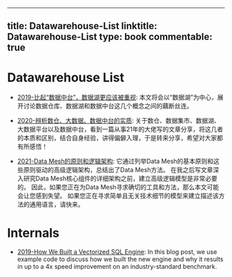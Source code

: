 
---
title: Datawarehouse-List
linktitle: Datawarehouse-List
type: book
commentable: true
---

# Datawarehouse List

- [2019-比起“数据中台”，数据湖更应该被重视](https://cubox.pro/c/gyR0No): 本文将会以“数据湖”为中心，展开讨论数据仓库、数据湖和数据中台这几个概念之间的藕断丝连。

- [2020-辨析数仓、大数据、数据中台的实质](https://mp.weixin.qq.com/s/TzcTVUhOq9jhVa1P91RvTw): 关于数仓、数据集市、数据湖、大数据平台以及数据中台，看到一篇从事21年的大佬写的文章分享，将这几者的本质和区别，结合自身经验，讲得偏僻入理，于是转来分享，希望对大家都有所感悟！

- [2021-Data Mesh的原则和逻辑架构](https://insights.thoughtworks.cn/data-mesh-principles/?hmsr=toutiao.io&utm_campaign=toutiao.io&utm_medium=toutiao.io&utm_source=toutiao.io): 它通过列举Data Mesh的基本原则和这些原则驱动的高级逻辑架构，总结出了Data Mesh方法。 在我之后写文章深入研究Data Mesh核心组件的详细架构之前，建立高级逻辑模型是非常必要的。 因此，如果您正在为Data Mesh寻求确切的工具和方法，那么本文可能会让您感到失望。 如果您正在寻求简单且无关技术细节的模型来建立描述该方法的通用语言，请快来。

# Internals

- [2019-How We Built a Vectorized SQL Engine](https://www.cockroachlabs.com/blog/how-we-built-a-vectorized-sql-engine/#): In this blog post, we use example code to discuss how we built the new engine and why it results in up to a 4x speed improvement on an industry-standard benchmark.

    